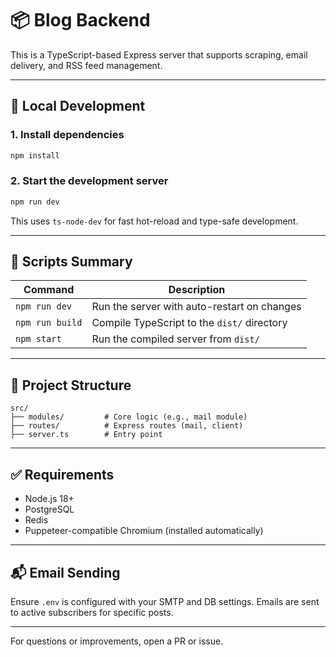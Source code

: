 # 📦 Blog Backend

This is a TypeScript-based Express server that supports scraping, email delivery, and RSS feed management.

---

## 🚀 Local Development

### 1. Install dependencies
```bash
npm install
```

### 2. Start the development server
```bash
npm run dev
```
This uses `ts-node-dev` for fast hot-reload and type-safe development.

---

## 📄 Scripts Summary

| Command         | Description                                 |
|----------------|---------------------------------------------|
| `npm run dev`  | Run the server with auto-restart on changes |
| `npm run build`| Compile TypeScript to the `dist/` directory |
| `npm start`    | Run the compiled server from `dist/`        |

---

## 📁 Project Structure

```
src/
├── modules/         # Core logic (e.g., mail module)
├── routes/          # Express routes (mail, client)
├── server.ts        # Entry point
```

---

## ✅ Requirements
- Node.js 18+
- PostgreSQL
- Redis
- Puppeteer-compatible Chromium (installed automatically)

---

## 📬 Email Sending
Ensure `.env` is configured with your SMTP and DB settings. Emails are sent to active subscribers for specific posts.

---

For questions or improvements, open a PR or issue.